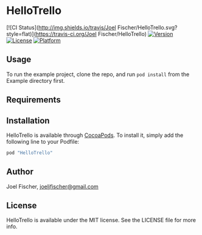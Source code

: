 # HelloTrello

[![CI Status](http://img.shields.io/travis/Joel Fischer/HelloTrello.svg?style=flat)](https://travis-ci.org/Joel Fischer/HelloTrello)
[![Version](https://img.shields.io/cocoapods/v/HelloTrello.svg?style=flat)](http://cocoapods.org/pods/HelloTrello)
[![License](https://img.shields.io/cocoapods/l/HelloTrello.svg?style=flat)](http://cocoapods.org/pods/HelloTrello)
[![Platform](https://img.shields.io/cocoapods/p/HelloTrello.svg?style=flat)](http://cocoapods.org/pods/HelloTrello)

## Usage

To run the example project, clone the repo, and run `pod install` from the Example directory first.

## Requirements

## Installation

HelloTrello is available through [CocoaPods](http://cocoapods.org). To install
it, simply add the following line to your Podfile:

```ruby
pod "HelloTrello"
```

## Author

Joel Fischer, joeljfischer@gmail.com

## License

HelloTrello is available under the MIT license. See the LICENSE file for more info.
